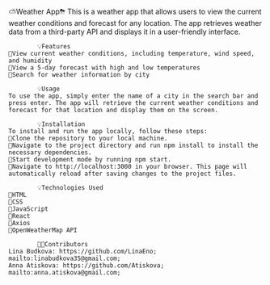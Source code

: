 <aside>
            ⛅️Weather App⛈
    This is a weather app that allows users to view the current weather conditions and forecast for any location. The app retrieves weather data from a third-party API and displays it in a user-friendly interface.
    
            💡Features
    📌View current weather conditions, including temperature, wind speed, and humidity
    📌View a 5-day forecast with high and low temperatures
    📌Search for weather information by city
    
            💡Usage
    To use the app, simply enter the name of a city in the search bar and press enter. The app will retrieve the current weather conditions and forecast for that location and display them on the screen.
    
            💡Installation
    To install and run the app locally, follow these steps:
    📌Clone the repository to your local machine.
    📌Navigate to the project directory and run npm install to install the necessary dependencies.
    📌Start development mode by running npm start.
    📌Navigate to http://localhost:3000 in your browser. This page will automatically reload after saving changes to the project files.
    
            💡Technologies Used
    📌HTML
    📌CSS
    📌JavaScript
    📌React
    📌Axios
    📌OpenWeatherMap API
    
            👩‍💻Contributors
    Lina Budkova: https://github.com/LinaEno; mailto:linabudkova35@gmail.com;
    Anna Atiskova: https://github.com/Atiskova; mailto:anna.atiskova@gmail.com;
    
</aside>